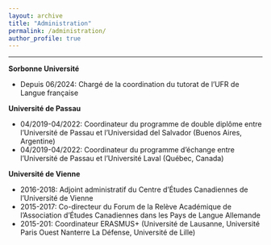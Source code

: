 ```yaml
---
layout: archive
title: "Administration"
permalink: /administration/
author_profile: true
---
```


---
**Sorbonne Université**
* Depuis 06/2024:	Chargé de la coordination du tutorat de l’UFR de Langue française

**Université de Passau**
* 04/2019-04/2022:	Coordinateur du programme de double diplôme entre l’Université de Passau et l’Universidad del Salvador (Buenos Aires, Argentine)
* 04/2019-04/2022:	Coordinateur du programme d’échange entre l’Université de Passau et l’Université Laval (Québec, Canada)

**Université de Vienne**
* 2016-2018:	Adjoint administratif du Centre d’Études Canadiennes de l’Université de Vienne
* 2015-2017:	Co-directeur du Forum de la Relève Académique de l’Association d’Études Canadiennes dans les Pays de Langue Allemande
* 2015-201:	Coordinateur ERASMUS+ (Université de Lausanne, Université Paris Ouest Nanterre La Défense, Université de Lille)
